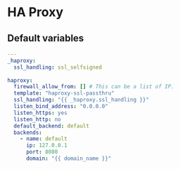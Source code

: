 # HA Proxy

<!--TOC-->
<!--ENDTOC-->

<!--ROLEVARS-->
## Default variables
```yaml
---
_haproxy:
  ssl_handling: ssl_selfsigned
  
haproxy:
  firewall_allow_from: [] # This can be a list of IP.
  template: "haproxy-ssl-passthru"
  ssl_handling: "{{ _haproxy.ssl_handling }}"
  listen_bind_address: "0.0.0.0"
  listen_https: yes
  listen_http: no
  default_backend: default
  backends:
    - name: default
      ip: 127.0.0.1
      port: 8080
      domain: "{{ domain_name }}"

```

<!--ENDROLEVARS-->
